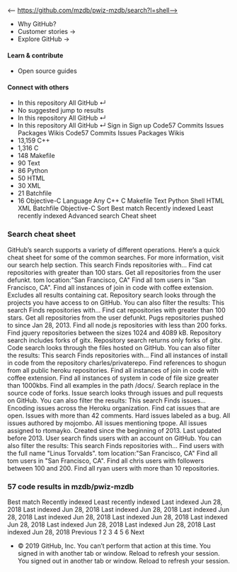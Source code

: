 <-- https://github.com/mzdb/pwiz-mzdb/search?l=shell-->

* Why GitHub? 
* Customer stories →
* Explore GitHub →
#### Learn & contribute
* Open source guides
#### Connect with others
* In this repository  All GitHub  ↵
* No suggested jump to results
* In this repository  All GitHub  ↵
* In this repository  All GitHub  ↵
Sign in  Sign up
Code57 Commits Issues Packages Wikis
Code57 Commits Issues Packages Wikis
* 13,159 C++ 
* 1,316 C 
* 148 Makefile 
* 90 Text 
* 86 Python 
* 50 HTML 
* 30 XML 
* 21 Batchfile 
* 16 Objective-C 
Language Any C++ C Makefile Text Python Shell HTML XML Batchfile Objective-C
Sort Best match Recently indexed Least recently indexed
Advanced search Cheat sheet
### Search cheat sheet
GitHub’s search supports a variety of different operations. Here’s a quick cheat sheet for some of the common searches.
For more information, visit our search help section.
This search Finds repositories with…
Find cat repositories with greater than 100 stars.
Get all repositories from the user defunkt.
tom location:"San Francisco, CA"
Find all tom users in "San Francisco, CA".
Find all instances of join in code with coffee extension.
Excludes all results containing cat.
Repository search looks through the projects you have access to on GitHub. You can also filter the results:
This search Finds repositories with…
Find cat repositories with greater than 100 stars.
Get all repositories from the user defunkt.
Pugs repositories pushed to since Jan 28, 2013.
Find all node.js repositories with less than 200 forks.
Find jquery repositories between the sizes 1024 and 4089 kB.
Repository search includes forks of gitx.
Repository search returns only forks of gitx.
Code search looks through the files hosted on GitHub. You can also filter the results:
This search Finds repositories with…
Find all instances of install in code from the repository charles/privaterepo.
Find references to shogun from all public heroku repositories.
Find all instances of join in code with coffee extension.
Find all instances of system in code of file size greater than 1000kbs.
Find all examples in the path /docs/.
Search replace in the source code of forks.
Issue search looks through issues and pull requests on GitHub. You can also filter the results:
This search Finds issues…
Encoding issues across the Heroku organization.
Find cat issues that are open.
Issues with more than 42 comments.
Hard issues labeled as a bug.
All issues authored by mojombo.
All issues mentioning tpope.
All issues assigned to rtomayko.
Created since the beginning of 2013.
Last updated before 2013.
User search finds users with an account on GitHub. You can also filter the results:
This search Finds repositories with…
Find users with the full name "Linus Torvalds".
tom location:"San Francisco, CA"
Find all tom users in "San Francisco, CA".
Find all chris users with followers between 100 and 200.
Find all ryan users with more than 10 repositories.
###  57 code results in mzdb/pwiz-mzdb
Best match Recently indexed Least recently indexed
Last indexed Jun 28, 2018
Last indexed Jun 28, 2018
Last indexed Jun 28, 2018
Last indexed Jun 28, 2018
Last indexed Jun 28, 2018
Last indexed Jun 28, 2018
Last indexed Jun 28, 2018
Last indexed Jun 28, 2018
Last indexed Jun 28, 2018
Last indexed Jun 28, 2018
Previous _1_ 2 3 4 5 6 Next
* © 2019 GitHub, Inc.
You can’t perform that action at this time.
You signed in with another tab or window. Reload to refresh your session. You signed out in another tab or window. Reload to refresh your session.